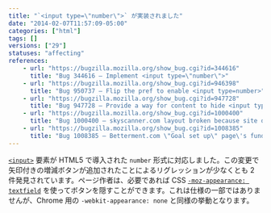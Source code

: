 ```yaml
---
title: "`<input type=\"number\">` が実装されました"
date: "2014-02-07T11:57:09-05:00"
categories: ["html"]
tags: []
versions: ["29"]
statuses: "affecting"
references:
    - url: "https://bugzilla.mozilla.org/show_bug.cgi?id=344616"
      title: "Bug 344616 – Implement <input type=\"number\">"
    - url: "https://bugzilla.mozilla.org/show_bug.cgi?id=946398"
      title: "Bug 950737 – Flip the pref to enable <input type=number>"
    - url: "https://bugzilla.mozilla.org/show_bug.cgi?id=947728"
      title: "Bug 947728 – Provide a way for content to hide <input type=number>\'s spinner"
    - url: "https://bugzilla.mozilla.org/show_bug.cgi?id=1000400"
      title: "Bug 1000400 – skyscanner.com layout broken because site doesn\'t leave enough room for arrow buttons on <input type=\"number\">"
    - url: "https://bugzilla.mozilla.org/show_bug.cgi?id=1008385"
      title: "Bug 1008385 – Betterment.com \"Goal set up\" page\'s funded-in-X-years input is broken, due to spinners pushing number out of view"
---
```

[`<input>`](https://developer.mozilla.org/docs/Web/HTML/Element/input) 要素が HTML5 で導入された `number` 形式に対応しました。この変更で矢印付きの増減ボタンが追加されたことによるリグレッションが少なくとも 2 件発見されています。ページ作者は、必要であれば CSS [`-moz-appearance: textfield`](https://developer.mozilla.org/docs/Web/CSS/-moz-appearance) を使ってボタンを隠すことができます。これは仕様の一部ではありませんが、Chrome 用の `-webkit-appearance: none` と同様の挙動となります。
